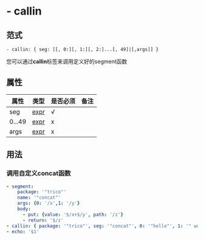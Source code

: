 # \- callin

## 范式
```
- callin: { seg: [[, 0:][, 1:][, 2:]...[, 49]|[,args]] }
```
您可以通过**callin**标签来调用定义好的segment函数

## 属性
| 属性 | 类型 | 是否必须 | 备注 |
|--------|--------|--------|--------|
|   seg   | [expr](datatype.md)  | √ |   |
|   0...49   | [expr](datatype.md)  | x  |   |
|   args   | [expr](datatype.md)  | x | |

## 用法
### 调用自定义concat函数
```yaml
- segment:
    package: '"trico"'
    name: '"concat"' 
    args: {0: '/x',1: '/y'} 
    body:
      - put: {value: '$/x+$/y', path: '/z'}
      - return: '$/z' 
- callin: { package: '"trico"', seg: '"concat"', 0: '"hello"', 1: '" world!"' }
- echo: '$1'
```